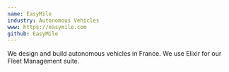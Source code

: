 ```yaml
---
name: EasyMile
industry: Autonomous Vehicles
www: https://easymile.com
github: EasyMile
---
```

We design and build autonomous vehicles in France. We use Elixir for our Fleet Management suite.
